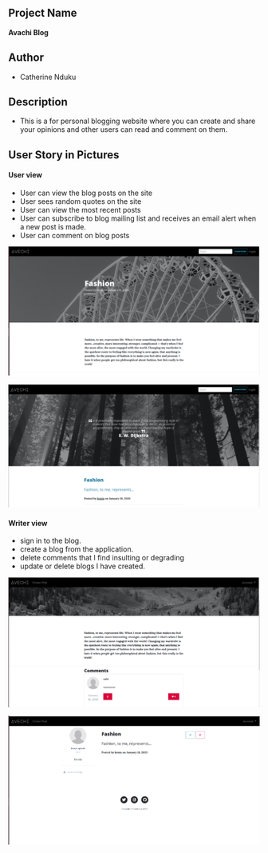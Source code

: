 ## Project Name 
**Avachi Blog**

## Author
- Catherine Nduku 

## Description 
- This is a for personal blogging website where you can create and share your opinions and other users can read and comment on them.

## User Story in Pictures
####  User view
* User can view the blog posts on the site
* User sees random quotes on the site
* User can view the most recent posts
* User can subscribe to blog mailing list and receives an email alert when a new post is made.
* User can comment on blog posts

![alt text](kk.png)

![alt text](er.png)

####  Writer view
* sign in to the blog.
* create a blog from the application.
* delete comments that I find insulting or degrading
* update or delete blogs I have created.

![alt text](del.png)

![alt text](edit.png)
